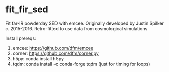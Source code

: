 # fit_fir_sed
Fit far-IR powderday SED with emcee. Originally developed by Justin Spilker c. 2015-2016. Retro-fitted to use data from cosmological simulations


Install prereqs:
  1. emcee: https://github.com/dfm/emcee
  2. corner: https://github.com/dfm/corner.py
  3. h5py: conda install h5py
  4. tqdm: conda install -c conda-forge tqdm (just for timing for loops)
  
 
